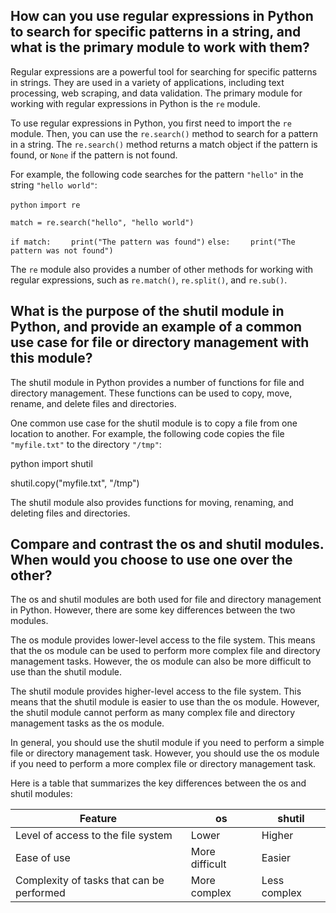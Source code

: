 ## How can you use regular expressions in Python to search for specific patterns in a string, and what is the primary module to work with them?

Regular expressions are a powerful tool for searching for specific patterns in strings. They are used in a variety of applications, including text processing, web scraping, and data validation. The primary module for working with regular expressions in Python is the `re` module.

To use regular expressions in Python, you first need to import the `re` module. Then, you can use the `re.search()` method to search for a pattern in a string. The `re.search()` method returns a match object if the pattern is found, or `None` if the pattern is not found.

For example, the following code searches for the pattern `"hello"` in the string `"hello world"`:

`python`
`import re`

`match = re.search("hello", "hello world")`

`if match:`
`    print("The pattern was found")`
`else:`
`    print("The pattern was not found")`


The `re` module also provides a number of other methods for working with regular expressions, such as `re.match()`, `re.split()`, and `re.sub()`.


## What is the purpose of the shutil module in Python, and provide an example of a common use case for file or directory management with this module?

The shutil module in Python provides a number of functions for file and directory management. These functions can be used to copy, move, rename, and delete files and directories.

One common use case for the shutil module is to copy a file from one location to another. For example, the following code copies the file `"myfile.txt"` to the directory `"/tmp"`:

python
import shutil

shutil.copy("myfile.txt", "/tmp")

The shutil module also provides functions for moving, renaming, and deleting files and directories.


## Compare and contrast the os and shutil modules. When would you choose to use one over the other?

The os and shutil modules are both used for file and directory management in Python. However, there are some key differences between the two modules.

The os module provides lower-level access to the file system. This means that the os module can be used to perform more complex file and directory management tasks. However, the os module can also be more difficult to use than the shutil module.

The shutil module provides higher-level access to the file system. This means that the shutil module is easier to use than the os module. However, the shutil module cannot perform as many complex file and directory management tasks as the os module.

In general, you should use the shutil module if you need to perform a simple file or directory management task. However, you should use the os module if you need to perform a more complex file or directory management task.

Here is a table that summarizes the key differences between the os and shutil modules:

| Feature | os | shutil |
|---|---|---|
| Level of access to the file system | Lower | Higher |
| Ease of use | More difficult | Easier |
| Complexity of tasks that can be performed | More complex | Less complex |
